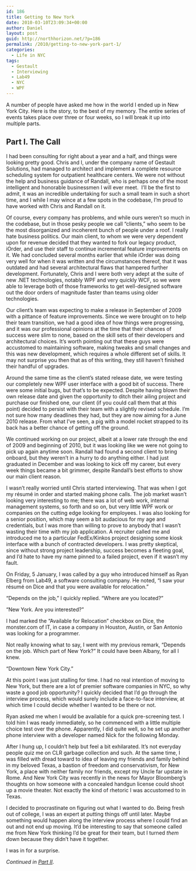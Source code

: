 ```yaml
---
id: 186
title: Getting to New York
date: 2010-03-10T23:09:34+00:00
author: Daniel
layout: post
guid: http://northhorizon.net/?p=186
permalink: /2010/getting-to-new-york-part-1/
categories:
  - Life in NYC
tags:
  - Gestault
  - Interviewing
  - Lab49
  - NYC
  - WPF
---
```

A number of people have asked me how in the world I ended up in New York City. Here is the story, to the best of my memory. The entire series of events takes place over three or four weeks, so I will break it up into multiple parts.

## Part I. The Call

I had been consulting for right about a year and a half, and things were looking pretty good. Chris and I, under the company name of Gestault Solutions, had managed to architect and implement a complete resource scheduling system for outpatient healthcare centers. We were not without the help and business guidance of Randall, who is perhaps one of the most intelligent and honorable businessmen I will ever meet.  I’ll be the first to admit, it was an incredible undertaking for such a small team in such a short time, and I while I may wince at a few spots in the codebase, I’m proud to have worked with Chris and Randall on it.<!--more-->

Of course, every company has problems, and while ours weren’t so much in the codebase, but in those pesky people we call “clients,” who seem to be the most disorganized and incoherent bunch of people under a roof. I really hate business politics. Our main client, to whom we were very dependent upon for revenue decided that they wanted to fork our legacy product, iOrder, and use their staff to continue incremental feature improvements on it. We had concluded several months earlier that while iOrder was doing very well for when it was written and the circumstances thereof, that it was outdated and had several architectural flaws that hampered further development. Fortunately, Chris and I were both very adept at the suite of new .NET technologies, notably WPF and very quickly WCF, so we were able to leverage both of those frameworks to get well-designed software out the door orders of magnitude faster than teams using older technologies.

Our client’s team was expecting to make a release in September of 2009 with a pittance of feature improvements. Since we were brought on to help their team transition, we had a good idea of how things were progressing, and it was our professional opinions at the time that their chances of success were slim to none, based on the skill sets of their developers and architectural choices. It’s worth pointing out that these guys were accustomed to maintaining software, making tweaks and small changes and this was new development, which requires a whole different set of skills. It may not surprise you then that as of this writing, they still haven’t finished their handful of upgrades.

Around the same time as the client’s stated release date, we were testing our completely new WPF user interface with a good bit of success. There were some initial bugs, but that’s to be expected. Despite having blown their own release date and given the opportunity to ditch their ailing project and purchase our finished one, our client (if you could call them that at this point) decided to persist with their team with a slightly revised schedule. I’m not sure how many deadlines they had, but they are now aiming for a June 2010 release. From what I’ve seen, a pig with a model rocket strapped to its back has a better chance of getting off the ground.

We continued working on our project, albeit at a lower rate through the end of 2009 and beginning of 2010, but it was looking like we were not going to pick up again anytime soon. Randall had found a second client to bring onboard, but they weren’t in a hurry to do anything either. I had just graduated in December and was looking to kick off my career, but every week things became a bit grimmer, despite Randall&#8217;s best efforts to show our main client reason.

I wasn’t really worried until Chris started interviewing. That was when I got my résumé in order and started making phone calls. The job market wasn’t looking very interesting to me; there was a lot of web work, internal management systems, so forth and so on, but very little WPF work or companies on the cutting edge looking for employees. I was also looking for a senior position, which may seem a bit audacious for my age and credentials, but I was more than willing to prove to anybody that I wasn’t wasting their time with my job application. A recruiter called me and introduced me to a particular FedEx/Kinkos project designing some kiosk interface with a bunch of contracted developers. I was pretty skeptical, since without strong project leadership, success becomes a fleeting goal, and I’d hate to have my name pinned to a failed project, even if it wasn’t my fault.

On Friday, 5 January, I was called by a guy who introduced himself as Ryan Elberg from Lab49, a software consulting company. He noted, “I saw your résumé on Dice and that you were available for relocation.”

“Depends on the job,” I quickly replied. “Where are you located?”

“New York. Are you interested?”

I had marked the “Available for Relocation” checkbox on Dice, the monster.com of IT, in case a company in Houston, Austin, or San Antonio was looking for a programmer.

Not really knowing what to say, I went with my previous remark, “Depends on the job. Which part of New York?” It could have been Albany, for all I knew.

“Downtown New York City.”

At this point I was just stalling for time. I had no real intention of moving to New York, but there are a lot of premier software companies in NYC, so why waste a good job opportunity? I quickly decided that I’d go through the interview process, which would surely include a face-to-face interview, at which time I could decide whether I wanted to be there or not.

Ryan asked me when I would be available for a quick pre-screening test. I told him I was ready immediately, so he commenced with a little multiple choice test over the phone. Apparently, I did quite well, so he set up another phone interview with a developer named Nick for the following Monday.

After I hung up, I couldn’t help but feel a bit exhilarated. It’s not everyday people quiz me on CLR garbage collection and such. At the same time, I was filled with dread toward to idea of leaving my friends and family behind in my beloved Texas, a bastion of freedom and conservativism, for New York, a place with neither family nor friends, except my Uncle far upstate in Rome. And New York City was recently in the news for Mayor Bloomberg’s thoughts on how someone with a concealed handgun license could shoot up a movie theater. Not exactly the kind of rhetoric I was accustomed to in Texas.

I decided to procrastinate on figuring out what I wanted to do. Being fresh out of college, I was an expert at putting things off until later. Maybe something would happen along the interview process where I could find an out and not end up moving. It’d be interesting to say that someone called me from New York thinking I’d be great for their team, but I turned _them_ down because they didn’t have it together.

I was in for a surprise.

_Continued in [Part II](http://northhorizon.net/2010/getting-to-new-york-part-2/)_.